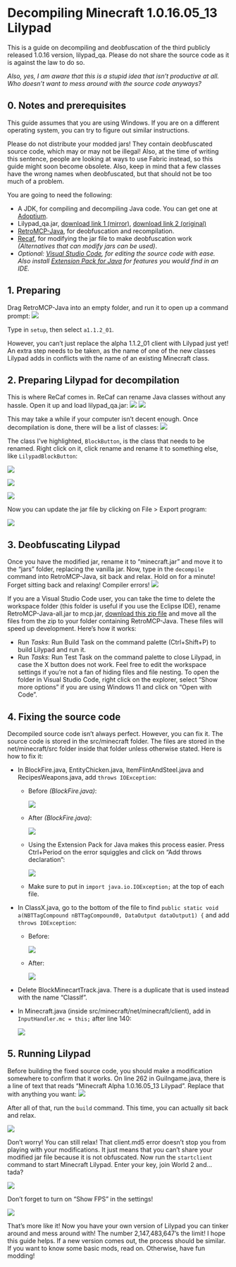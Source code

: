 # Decompiling Minecraft 1.0.16.05_13 Lilypad
This is a guide on decompiling and deobfuscation of the third publicly released 1.0.16 version, lilypad_qa. Please do not share the source code as it is against the law to do so.

*Also, yes, I am aware that this is a stupid idea that isn’t productive at all. Who doesn’t want to mess around with the source code anyways?*

## 0. Notes and prerequisites
This guide assumes that you are using Windows. If you are on a different operating system, you can try to figure out similar instructions.

Please do not distribute your modded jars! They contain deobfuscated source code, which may or may not be illegal! Also, at the time of writing this sentence, people are looking at ways to use Fabric instead, so this guide might soon become obsolete. Also, keep in mind that a few classes have the wrong names when deobfuscated, but that should not be too much of a problem.

You are going to need the following:
* A JDK, for compiling and decompiling Java code. You can get one at [Adoptium](https://adoptium.net/).
* Lilypad_qa.jar, [download link 1 (mirror)](../jar/), [download link 2 (original)](https://www.mediafire.com/file/uo2zqueiw2e872y/lilypad_qa.jar/file)
* [RetroMCP-Java](https://github.com/MCPHackers/RetroMCP-Java/releases/lates), for deobfuscation and recompilation.
* [Recaf](https://github.com/Col-E/Recaf/releases/latest), for modifying the jar file to make deobfuscation work *(Alternatives that can modify jars can be used)*.
* *Optional: [Visual Studio Code](https://code.visualstudio.com/), for editing the source code with ease. Also install [Extension Pack for Java](https://marketplace.visualstudio.com/items?itemName=vscjava.vscode-java-pack) for features you would find in an IDE.*

## 1. Preparing
Drag RetroMCP-Java into an empty folder, and run it to open up a command prompt:
![](https://lh6.googleusercontent.com/klp1IdiGzisiGH1sxHtnrIcoTslsjk59qoYM-SDns7rdnGH_Ma2-9wZF1Yun_Ay6BeP64DFeFtgBWlc4aVQgDGFI30cddsd26l-ggH6e-9cGnIdQO7AT5WJDWoeECN5ryhJ1VGAynO8U3AM0ng)

Type in `setup`, then select `a1.1.2_01`.

However, you can’t just replace the alpha 1.1.2_01 client with Lilypad just yet! An extra step needs to be taken, as the name of one of the new classes Lilypad adds in conflicts with the name of an existing Minecraft class.

## 2. Preparing Lilypad for decompilation
This is where ReCaf comes in. ReCaf can rename Java classes without any hassle. Open it up and load lilypad_qa.jar:
![](https://lh6.googleusercontent.com/vhIsJMu8qlgLCjQYBk2jVT_6wKqVFWCTEIhgB6ZCYBcCTHEvX_z1Ja3fJzS-mEKm-YWXngBtR5puv9264iXYMOKkZ6f8AUXkCcWUfF19hPWhpewvbJQjNXr1zZDsk_fb5fMJ4z3cvoUIU4IRXw)
![](https://lh4.googleusercontent.com/P_cIZF6hsF_GWlRaf-IQLSZ4QAvQWE23Ykq7-3qxAfiUKf0hCJP00XE9x9s-CJslHS786cO2wc0Srq4VJBIvMm6rhpHU44HY7YDckzfEToH7kT2l-t3FS4clGsg_IwlIq1LnvLxWSteH56M_aA)

This may take a while if your computer isn’t decent enough. Once decompilation is done, there will be a list of classes:
![](https://lh5.googleusercontent.com/_BnkRYg6B2_PekBMBkFGpX7pmIQFiCHGziGZbMDmKWK0tF4RciGCV_SU02LKN2Urhi8tPyoUL6OXCXI4WtZN-NCpiBF371edmtShRSiBTNUOKgwcLeBi8BXQg1TG9tXmf4w68eDT8GYcZpyvqQ)

The class I’ve highlighted, `BlockButton`, is the class that needs to be renamed. Right click on it, click rename and rename it to something else, like  `LilypadBlockButton`:

![](https://lh6.googleusercontent.com/Gq0OXUOrg5rSIUdkxWMarYnJe5Loc6dlhS5BBXNYKn0OYpdYPUW7I6pOXppiHKDrfJF-GUKyUKMGWDu5Kmrenu0nfg869_wKR-NPnR4OEj_AlEA2z49T-_j1WimPuz47XEKuPgj1StnJ6nlwWg)

![](https://lh3.googleusercontent.com/2XEwNjQUefvCI4f11sy8wVLL-2Ee4TuGOQZF5pNy5Lj32HvyK-GmtOp0xuX-xUhrvndv-61hMkbNIfV2MIIPNbgOjZbaag1aaCAmtsNTHHwoxe2Jk8CsHmzZR8oc2gtoxkqLc1g3nfoPes5K_Q)

![](https://lh5.googleusercontent.com/iOOL-bdItHlQZx0YhSVYLxGXPV76P7mnGVNn0CWgNSgbacHh8S0R_03Ds6adpslnxjV65-YP-A2YavVDzSQgCj0RgfUwn4jci_py3GrkcO9taKTZX4Cpbt3qUR05Y8ixaaCVeDpQvbz514_f3A)

Now you can update the jar file by clicking on File > Export program:

![](https://lh6.googleusercontent.com/FdeCrA5p_tQkre296dtidMNvAGJAGkBb2CZTCYryhnbT1QMwfHSVOJIF1es99Fl5C90QYG-UHgIdfeMBhF6vN9AbyE53ju6JlvLYGgjshjEXRQWS_OfK2hadRmMpaygUDAQGS5M7ViWdpYwYuA)

## 3. Deobfuscating Lilypad
Once you have the modified jar, rename it to “minecraft.jar” and move it to the “jars” folder, replacing the vanilla jar. Now, type in the  `decompile`  command into RetroMCP-Java, sit back and relax. Hold on for a minute! Forget sitting back and relaxing! Compiler errors!
![](https://lh3.googleusercontent.com/f0J5MD3Agqr3ybiTwZFjIKfPCRXRgNfC53ajAlsZxSQmV5_O3twsVrk-pL1faZpRNqRPO-4SULMUwG2i7ky0TJ8JGwr7uDgb6yADY0YxTBjnehzkcl0IHD1N2-3W23pt53sV1-tF0Y-I6hjSrw)

If you are a Visual Studio Code user, you can take the time to delete the workspace folder (this folder is useful if you use the Eclipse IDE), rename RetroMCP-Java-all.jar to mcp.jar, [download this zip file](https://drive.google.com/file/d/1lqJgnaZ7Jm81tM3J-Ab9gekd-JCnKjiE/view?usp=sharing) and move all the files from the zip to your folder containing RetroMCP-Java. These files will speed up development. Here’s how it works:
* Run *Tasks*: Run Build Task on the command palette (Ctrl+Shift+P) to build Lilypad and run it.
* Run *Tasks*: Run Test Task on the command palette to close Lilypad, in case the X button does not work.
Feel free to edit the workspace settings if you’re not a fan of hiding files and file nesting. To open the folder in Visual Studio Code, right click on the explorer, select “Show more options” if you are using Windows 11 and click on “Open with Code”.

## 4. Fixing the source code
Decompiled source code isn’t always perfect. However, you can fix it. The source code is stored in the src/minecraft folder. The files are stored in the net/minecraft/src folder inside that folder unless otherwise stated. Here is how to fix it:
* In BlockFire.java, EntityChicken.java, ItemFlintAndSteel.java and RecipesWeapons.java, add `throws IOException`:
  * Before *(BlockFire.java)*:

    ![](https://lh4.googleusercontent.com/2BEyp2Oq8H3dqLWwclLD3waTk9BpZjaZf_7qONx8gjmV0HDbKx23OQA9lZVjDw3lsrNTt8C-4LtoSnu8F7iREknfnEerT32urCvc-XOqowhtLsYWgM53K_aciKSbJRgWsT0vsm6YH4lxtT-7zw)
  * After *(BlockFire.java)*:

    ![](https://lh3.googleusercontent.com/G_lRtJdnC1_mPJHUI-8q-COnc7LxHFiFNt07kXnyehkwj33VRzsCuj_r9xcenCKnp8iS_M7J1INGqcFhXeZFcFqJgK5Uk4VCQA8dp_8kKNUU7vRBILsOBakawvLkXRPAiQUMVZR0mcjeVAyWTQ)
  * Using the Extension Pack for Java makes this process easier. Press Ctrl+Period on the error squiggles and click on “Add throws declaration”:

    ![](https://lh3.googleusercontent.com/hVkPRDSqXNHQlZ4B1W5MCOC9oAnJjLpChjGUAi9vYu-2NySkZNHuZJwbsbnoiUrkIgOGJi6W8snvtX53NrUTNBzkYg-ecMK16hciB2dGvxCW1QEYEC-jjH24MB-7pC4lNpA50B2VbMwS5jyGwg)
  * Make sure to put in `import java.io.IOException;` at the top of each file.
* In ClassX.java, go to the bottom of the file to find `public static void a(NBTTagCompound nBTTagCompound0, DataOutput dataOutput1) {`  and add `throws IOException`:
  * Before:

    ![](https://lh6.googleusercontent.com/AaV1Yu1PHiTBzCd4MG7djPw2mwBHhefHfHsPAtFQ-FnNlXGEyZZQGUFUj0nmkNKlhi84JvHKnviBmdMiNNP8lAQglM5Jh_rAE5lwU_-lFhmlcGyLAzj4k61-mWYT4XrHI3CfPNtlaNnpt2utlA)
  * After:

    ![](https://lh6.googleusercontent.com/7ZqNtkwmftur19G1v48z_zT3K8tZwTv4nP9ZSpD67X374tHRGOyyrD4HIZppUfz0jjfvGMuepNbe-hHVcmT3dlRZBj0T8qgHDMDOjHdW4uc2IBgkc0A7C_n6ZKZPv3i6c-KGI0dtBr1J9AT5EQ)
* Delete BlockMinecartTrack.java. There is a duplicate that is used instead with the name “ClassIf”.
* In Minecraft.java (inside src/minecraft/net/minecraft/client), add in `InputHandler.mc = this;` after line 140:

  ![](https://lh4.googleusercontent.com/AKbT5Z4rPamqo-WFxjvB2oxfxM7weO5iKFn9Q9FbKk3DfgTCcsQjjEzv-exRCMobPy1XAH_-HrhEsNR4pdTGG21JjjaHE6SACsX6ELN7iV_e4P5TuXYJVOuU9gh3r9c03ueVQIMt4eIeBvyHyQ)

## 5. Running Lilypad
Before building the fixed source code, you should make a modification somewhere to confirm that it works. On line 262 in GuiIngame.java, there is a line of text that reads “Minecraft Alpha 1.0.16.05_13 Lilypad”. Replace that with anything you want:
![](https://lh6.googleusercontent.com/ryKZtZwFOjqIxK54Gd0_cdXxac0ruzT1NkGvENBWv9SBtJIqg4yn43vBoQ9a1gwZVwoedLIpiMhAxhPz-K6ISJ3HwsgeBq5KCn3R0-D9D79nRZDukW2dtnmSDkkNqXmuPxQ06afhEGpbCG9KMg)

After all of that, run the `build`  command. This time, you can actually sit back and relax.

![](https://lh5.googleusercontent.com/vkzYoIYYH7m4QaamxFWmePNbaw4GmSmqywV5aV1lU1ONBKU-nZ9sCJrMi7geP3VUKFzDHWBIh02YofpcyaG6PX8ao8bpJa7UW-0rjP6yHvV9ampbsYPdGnOVAvBAkVrEhaK6wOP1mOiaN9SrOg)

Don’t worry! You can still relax! That client.md5 error doesn’t stop you from playing with your modifications. It just means that you can’t share your modified jar file because it is not obfuscated. Now run the `startclient` command to start Minecraft Lilypad. Enter your key, join World 2 and… tada?

![](https://lh4.googleusercontent.com/Ptlc2y49ITwGEyW9jB40G5iUuhYdGD_JzfeK_vlnGeghCxaCaEbnl1eGgot0V-2jGr5_M5hW9rPDiwFMS81vLthSaI7fH_0cIKC2rjGSwqBkXZ8dLtXEkodvHpkF_80veIoa-NXFyavmRohy2w)

Don’t forget to turn on “Show FPS” in the settings!

![](https://lh4.googleusercontent.com/dBgMazTJ9FOBky2XH3tjDfr09czH5Du3gwalpkKtu4U8k8izCyesflAgyNayQ1aH30Iq9Pik3S3_F1rqQaW8qqKTruTVgw7K-n3_EiRndAxYLaQIE50NCf1mmp8VNYV8fn0TrNUn1vsRCqSMaw)

That’s more like it! Now you have your own version of Lilypad you can tinker around and mess around with! The number 2,147,483,647’s the limit! I hope this guide helps. If a new version comes out, the process should be similar. If you want to know some basic mods, read on. Otherwise, have fun modding!
